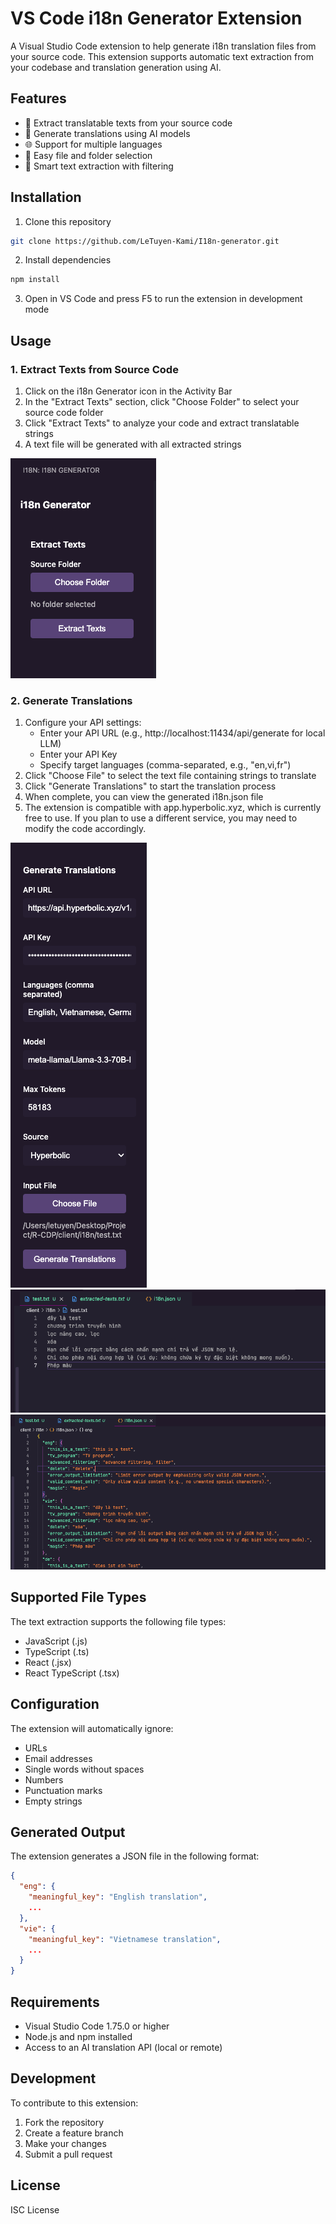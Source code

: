 # VS Code i18n Generator Extension

A Visual Studio Code extension to help generate i18n translation files from your source code. This extension supports automatic text extraction from your codebase and translation generation using AI.

## Features

- 📝 Extract translatable texts from your source code
- 🔄 Generate translations using AI models
- 🌐 Support for multiple languages
- 📁 Easy file and folder selection
- 🎯 Smart text extraction with filtering

## Installation

1. Clone this repository

```bash
git clone https://github.com/LeTuyen-Kami/I18n-generator.git
```

2. Install dependencies

```bash
npm install
```

3. Open in VS Code and press F5 to run the extension in development mode

## Usage

### 1. Extract Texts from Source Code

1. Click on the i18n Generator icon in the Activity Bar
2. In the "Extract Texts" section, click "Choose Folder" to select your source code folder
3. Click "Extract Texts" to analyze your code and extract translatable strings
4. A text file will be generated with all extracted strings

![Extract Texts](./media/extractor.png)

### 2. Generate Translations

1. Configure your API settings:
   - Enter your API URL (e.g., http://localhost:11434/api/generate for local LLM)
   - Enter your API Key
   - Specify target languages (comma-separated, e.g., "en,vi,fr")
2. Click "Choose File" to select the text file containing strings to translate
3. Click "Generate Translations" to start the translation process
4. When complete, you can view the generated i18n.json file
5. The extension is compatible with app.hyperbolic.xyz, which is currently free to use. If you plan to use a different service, you may need to modify the code accordingly.

![Generate Translations](./media/generator.png)
![Input](./media/input.png)
![Output](./media/output.png)

## Supported File Types

The text extraction supports the following file types:

- JavaScript (.js)
- TypeScript (.ts)
- React (.jsx)
- React TypeScript (.tsx)

## Configuration

The extension will automatically ignore:

- URLs
- Email addresses
- Single words without spaces
- Numbers
- Punctuation marks
- Empty strings

## Generated Output

The extension generates a JSON file in the following format:

```json
{
  "eng": {
    "meaningful_key": "English translation",
    ...
  },
  "vie": {
    "meaningful_key": "Vietnamese translation",
    ...
  }
}
```

## Requirements

- Visual Studio Code 1.75.0 or higher
- Node.js and npm installed
- Access to an AI translation API (local or remote)

## Development

To contribute to this extension:

1. Fork the repository
2. Create a feature branch
3. Make your changes
4. Submit a pull request

## License

ISC License

